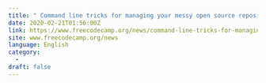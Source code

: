 ```yaml
---
title: " Command line tricks for managing your messy open source repository "
date: 2020-02-21T01:56:00Z
link: https://www.freecodecamp.org/news/command-line-tricks-for-managing-your-messy-open-source-repository/?utm_medium=RSS&utm_source=news.12bit.vn
site: www.freecodecamp.org/news
language: English
category:
  -   
draft: false
---
```

